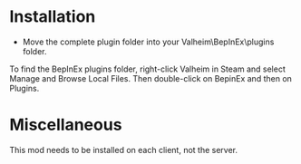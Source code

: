 # Installation

* Move the complete plugin folder into your Valheim\BepInEx\plugins folder.

To find the BepInEx plugins folder, right-click Valheim in Steam and select Manage and Browse Local Files. Then double-click on BepinEx and then on Plugins.

# Miscellaneous

This mod needs to be installed on each client, not the server.